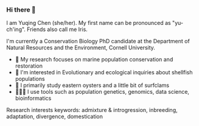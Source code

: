 ### Hi there 👋 

<!--
**yuqingc7/yuqingc7** is a ✨ _special_ ✨ repository because its `README.md` (this file) appears on your GitHub profile.

Here are some ideas to get you started:

- 🔭 I’m currently working on ...
- 🌱 I’m currently learning ...
- 👯 I’m looking to collaborate on ...
- 🤔 I’m looking for help with ...
- 💬 Ask me about ...
- 📫 How to reach me: ...
- 😄 Pronouns: ...
- ⚡ Fun fact: ...
-->

I am Yuqing Chen (she/her). My first name can be pronounced as "yu-ch'ing". Friends also call me Iris. 

I'm currently a Conservation Biology PhD candidate at the Department of Natural Resources and the Environment, Cornell University. 
- 🌊 My research focuses on marine population conservation and restoration
- 🧬 I'm interested in Evolutionary and ecological inquiries about shellfish populations
- 🦪 I primarily study eastern oysters and a little bit of surfclams
- 👩🏻‍💻 I use tools such as population genetics, genomics, data science, bioinformatics

Research interests keywords: admixture & introgression, inbreeding, adaptation, divergence, domestication 
